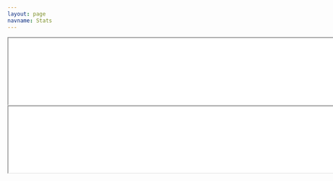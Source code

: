 ```yaml
---
layout: page
navname: Stats
---
```

<center>
	<iframe id="inlineFrameExample"
		title="Inline Frame Example"
		width="800"
		height="150"
		src="stats_old.html">
	</iframe>
	<iframe id="inlineFrameExample"
		title="Inline Frame Example"
		width="800"
		height="150"
		src="/ustats/index.html">
	</iframe>
</center>
